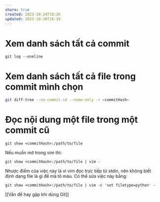 ```yaml
---
share: true
created: 2023-10-24T18:26
updated: 2023-10-30T18:19
---
```

# Xem danh sách tất cả commit
```
git log --oneline
```
# Xem danh sách tất cả file trong commit mình chọn
```bash
git diff-tree --no-commit-id --name-only -r <commitHash>
```
# Đọc nội dung một file trong một commit cũ
```
git show <commitHash>:/path/to/file
```
Nếu muốn mở trong vim thì:
```
git show <commitHash>:/path/to/file | vim -
```
Nhược điểm của việc này là vì vim đọc trực tiếp từ stdin, nên không biết định dạng file là gì để mà tô màu. Có thể sửa việc này bằng:
```
git show <commitHash>:/path/to/file | vim -c 'set filetype=python' -
```

[[Vấn đề hay gặp khi dùng Git]]
